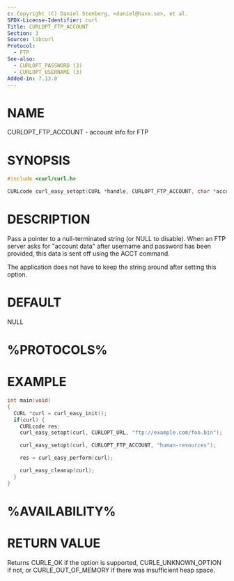 ```yaml
---
c: Copyright (C) Daniel Stenberg, <daniel@haxx.se>, et al.
SPDX-License-Identifier: curl
Title: CURLOPT_FTP_ACCOUNT
Section: 3
Source: libcurl
Protocol:
  - FTP
See-also:
  - CURLOPT_PASSWORD (3)
  - CURLOPT_USERNAME (3)
Added-in: 7.13.0
---
```


# NAME

CURLOPT_FTP_ACCOUNT - account info for FTP

# SYNOPSIS

~~~c
#include <curl/curl.h>

CURLcode curl_easy_setopt(CURL *handle, CURLOPT_FTP_ACCOUNT, char *account);
~~~

# DESCRIPTION

Pass a pointer to a null-terminated string (or NULL to disable). When an FTP
server asks for "account data" after username and password has been provided,
this data is sent off using the ACCT command.

The application does not have to keep the string around after setting this
option.

# DEFAULT

NULL

# %PROTOCOLS%

# EXAMPLE

~~~c
int main(void)
{
  CURL *curl = curl_easy_init();
  if(curl) {
    CURLcode res;
    curl_easy_setopt(curl, CURLOPT_URL, "ftp://example.com/foo.bin");

    curl_easy_setopt(curl, CURLOPT_FTP_ACCOUNT, "human-resources");

    res = curl_easy_perform(curl);

    curl_easy_cleanup(curl);
  }
}
~~~

# %AVAILABILITY%

# RETURN VALUE

Returns CURLE_OK if the option is supported, CURLE_UNKNOWN_OPTION if not, or
CURLE_OUT_OF_MEMORY if there was insufficient heap space.
